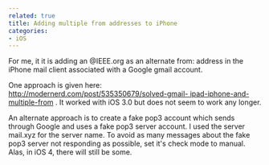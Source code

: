 ```yaml
---
related: true
title: Adding multiple from addresses to iPhone
categories:
- iOS
---
```

For me, it it is adding an @IEEE.org as an alternate from: address in the
iPhone mail client associated with a Google gmail account.

One approach is given here: [http://modernerd.com/post/535350679/solved-gmail-
ipad-iphone-and-multiple-from][1] . It worked with iOS 3.0 but does not seem
to work any longer.

An alternate approach is to create a fake pop3 account which sends through
Google and uses a fake pop3 server account. I used the server mail.xyz for the
server name. To avoid as many messages about the fake pop3 server not
responding as possible, set it's check mode to manual. Alas, in iOS 4, there
will still be some.

[1]: http://modernerd.com/post/535350679/solved-gmail-ipad-iphone-and-multiple-from

